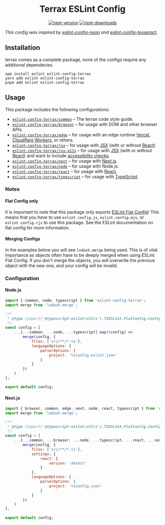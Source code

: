 <div align="center">

# Terrax ESLint Config

[![npm version](https://img.shields.io/npm/v/eslint-config-terrax.svg?maxAge=3600&logo=npm&style=for-the-badge)](https://www.npmjs.com/package/eslint-config-terrax)
[![npm downloads](https://img.shields.io/npm/dt/eslint-config-terrax.svg?maxAge=3600&logo=npm&style=for-the-badge)](https://www.npmjs.com/package/eslint-config-terrax)

</div>

_This config was inspired by [eslint-config-neon](https://github.com/iCrawl/eslint-config-neon) and [eslint-config-tesseract](https://github.com/MenuDocs/eslint-config-tesseract)._

## Installation

terrax comes as a complete package, none of the configs require any additional dependecies.

```sh-session
npm install eslint eslint-config-terrax
yarn add eslint eslint-config-terrax
pnpm add eslint eslint-config-terrax
```

## Usage

This package includes the following configurations:

-   [`eslint-config-terrax/common`](./src/common.ts) – The terrax code style guide.
-   [`eslint-config-terrax/browser`](./src/browser.ts) – for usage with DOM and other browser APIs.
-   [`eslint-config-terrax/edge`](./src/edge.ts) – for usage with an edge runtime [Vercel](https://vercel.com/blog/introducing-the-edge-runtime), [Cloudflare Workers](https://workers.cloudflare.com/), or others.
-   [`eslint-config-terrax/jsx`](./src/jsx.ts) – for usage with [JSX](https://reactjs.org/docs/introducing-jsx.html) (with or without [React](https://reactjs.org/)).
-   [`eslint-config-terrax/jsx-a11y`](./src/jsx-a11y.ts) – for usage with [JSX](https://facebook.github.io/react/) (with or without [React](https://reactjs.org/)) and want to include [accessibility checks](https://github.com/jsx-eslint/eslint-plugin-jsx-a11y).
-   [`eslint-config-terrax/next`](./src/next.ts) – for usage with [Next.js](https://nextjs.org/).
-   [`eslint-config-terrax/node`](./src/node.ts) – for usage with Node.js.
-   [`eslint-config-terrax/react`](./src/react.ts) – for usage with [React](https://reactjs.org/).
-   [`eslint-config-terrax/typescript`](./src/typescript.ts) – for usage with [TypeScript](http://typescriptlang.org/).

### Notes

#### Flat Config only

It is important to note that this package only exports [ESLint Flat Config][]! This means that you _have_ to use `eslint.config.js`, `eslint.config.mjs`, or `eslint.config.cjs` to use this package. See the ESLint documentation on flat config for more information.

#### Merging Configs

In the examples below you will see `lodash.merge` being used. This is of vital importance as objects often have to be deeply merged when using ESLint Flat Config. If you don't merge the objects, you will overwrite the previous object with the new one, and your config will be invalid.

### Configuration

#### Node.js

```js
import { common, node, typescript } from 'eslint-config-terrax';
import merge from 'lodash.merge';

/**
 * @type {import('@typescript-eslint/utils').TSESLint.FlatConfig.ConfigArray}
 */
const config = [
    ...[...common, ...node, ...typescript].map((config) =>
        merge(config, {
            files: ['src/**/*.ts'],
            languageOptions: {
                parserOptions: {
                    project: 'tsconfig.eslint.json'
                }
            }
        })
    )
];

export default config;
```

#### Next.js

```js
import { browser, common, edge, next, node, react, typescript } from 'eslint-config-terrax';
import merge from 'lodash.merge';

/**
 * @type {import('@typescript-eslint/utils').TSESLint.FlatConfig.ConfigArray}
 */
const config = [
    ...[...common, ...browser, ...node, ...typescript, ...react, ...next, ...edge].map((config) =>
        merge(config, {
            files: ['src/**/*.ts'],
            settings: {
                react: {
                    version: 'detect'
                }
            },
            languageOptions: {
                parserOptions: {
                    project: 'tsconfig.json'
                }
            }
        })
    )
];

export default config;
```

[ESLint Flat Config]: https://eslint.org/blog/2022/08/new-config-system-part-2/
